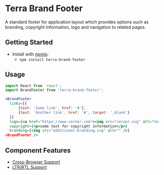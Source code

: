 # Terra Brand Footer

A standard footer for application layout which provides options such as branding, copyright information, logo and navigation to
related pages.

## Getting Started

- Install with [npmjs](https://www.npmjs.com):
  - `npm install terra-brand-footer`

## Usage

```jsx
import React from 'react';
import BrandFooter from 'terra-brand-footer';

<BrandFooter
  links=[{
      {text: 'Some link', href: '#'},
      {text: 'Another link', href: '#', target: '_blank'}
  ]}
  logo={<a href="https://www.cerner.com"><img src="cerner.svg" alt="Cerner" /></a>}
  copyright={<p>some text for copyright information</p>}
  branding={<img src="additional-branding.svg" alt="" />}
<BrandFooter />
```

## Component Features

 * [Cross-Browser Support](https://github.com/cerner/terra-core/wiki/Component-Features#cross-browser-support)
 * [LTR/RTL Support](https://github.com/cerner/terra-core/wiki/Component-Features#ltr--rtl-support)
